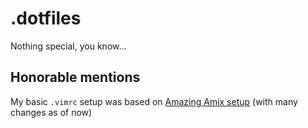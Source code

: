 # .dotfiles

Nothing special, you know...

## Honorable mentions

My basic `.vimrc` setup was based on [Amazing Amix setup](https://github.com/amix/vimrc) (with many changes as of now)
